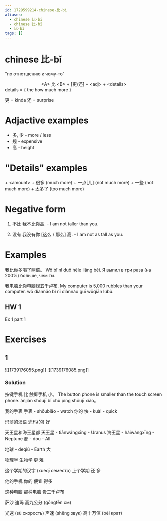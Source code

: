 ```yaml
---
id: 1729599214-chinese-比-bi
aliases:
  - chinese 比-bi
  - chinese 比-bǐ
  - 比-bǐ
tags: []
---
```

# chinese 比-bǐ

"по отнотшению к чему-то"

<center> &lt;A&gt; 比 &lt;B&gt; + [更/还] + &lt;adj&gt; + &lt;details&gt; </center>
details = {
    the how much more
}

更 = kinda
还 = surprise

# Adjactive examples

- 多, 少 - more / less
- 规 - expensive
- 高 - height

# "Details" examples

\+ <amount\>
\+ 很多 (much more)
\+ 一点[儿] (not much more)
\+ 一些 (not much more)
\+ 太多了 (too much more)

# Negative form

1. 不比
   我不比你高. - I am not taller than you.

2. 没有
   我没有你 [这么 / 那么] 高. - I am not as tall as you.

# Examples

我比你多喝了两倍。
Wǒ bǐ nǐ duō hēle liǎng bèi.
Я выпил в три раза (на 200%) больше, чем ты.

我电脑比你电脑规五千卢布.
My computer is 5,000 rubbles than your computer.
wǒ diànnǎo bǐ nǐ diànnǎo guī wǔqiān lúbù.

## HW 1

Ex 1 part 1

# Exercises

## 1

![[1739176055.png]]
![[1739176085.png]]

### Solution

按键手机 比 触屏手机 小。
The button phone is smaller than the touch screen phone.
ànjiàn shǒujī bǐ chù píng shǒujī xiǎo。

我的手表
手表 - shǒubiǎo - watch
你的
快 - kuài - quick

玛莎的汉语
迪玛(的)
好

天王星和海王星都
天王星 - tiānwángxīng - Uranus
海王星 - hǎiwángxīng - Neptune
都 - dōu - All

地球 - deqiú - Earth
大

物理学
生物学
更 难

这个学期的汉字
(xuéqī семестр)
上个学期
还 多

他的手机
你的
便宜 得多

这种电脑
那种电脑
贵三千卢布

萨沙
迪玛
高九公分
(gōngfēn см)

光速
(sù скорость)
声速
(shēng звук)
高十万倍
(bèi крат)
